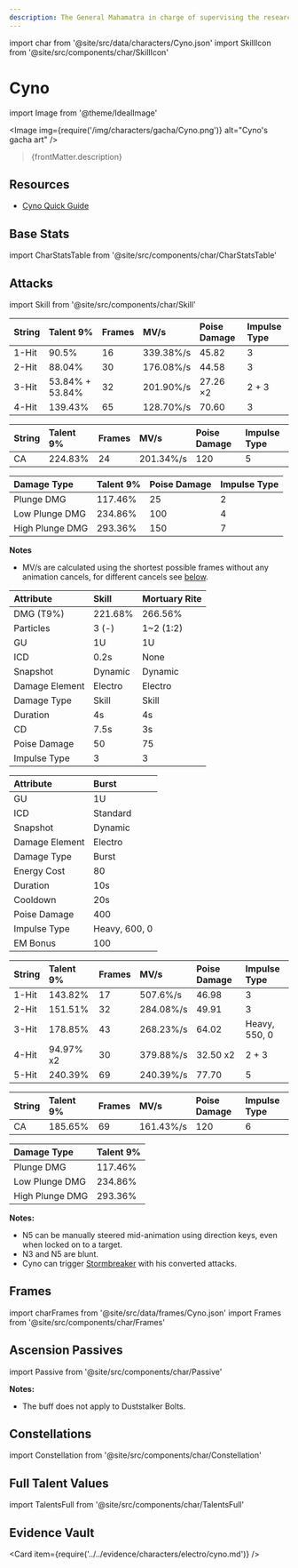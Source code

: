 ```yaml
---
description: The General Mahamatra in charge of supervising the researchers of the Akademiya. It is said that when he gets down to work, the General Mahamatra is even more efficient than the "Great Vayuvyastra" made by the Kshahrewar.
---
```


import char from '@site/src/data/characters/Cyno.json'
import SkillIcon from '@site/src/components/char/SkillIcon'

# Cyno

import Image from '@theme/IdealImage'

<Image img={require('/img/characters/gacha/Cyno.png')} alt="Cyno's gacha art" />
<blockquote>{frontMatter.description}</blockquote>

## Resources

* [Cyno Quick Guide](https://keqingmains.com/q/cyno-quickguide/)

## Base Stats

import CharStatsTable from '@site/src/components/char/CharStatsTable'

<CharStatsTable char={char} />

## Attacks

import Skill from '@site/src/components/char/Skill'

<Tabs queryString="ability">
<TabItem value='na' label='Normal Attacks'>
<SkillIcon char={char} skill='na' />
<div class='talent-columns'>
<Skill char={char} skill='na' sectionFilter='Normal Attack' />

| String | Talent 9%        | Frames | MV/s      | Poise Damage | Impulse Type |
| :----- | :--------------- | :----- | :-------- | :----------- | :----------- |
| 1-Hit  | 90.5%            | 16     | 339.38%/s | 45.82        | 3            |
| 2-Hit  | 88.04%           | 30     | 176.08%/s | 44.58        | 3            |
| 3-Hit  | 53.84% \+ 53.84% | 32     | 201.90%/s | 27.26 ×2     | 2 \+ 3       |
| 4-Hit  | 139.43%          | 65     | 128.70%/s | 70.60        | 3            |

</div>
<div class='talent-columns'>
<Skill char={char} skill='na' sectionFilter='Charged Attack' />

| String | Talent 9% | Frames | MV/s      | Poise Damage | Impulse Type |
| :----- | :-------- | :----- | :-------- | :----------- | :----------- |
| CA     | 224.83%   | 24     | 201.34%/s | 120          | 5            |

</div>
<div class='talent-columns'>
<Skill char={char} skill='na' sectionFilter='Plunging Attack' />

| Damage Type     | Talent 9% | Poise Damage | Impulse Type |
| :-------------- | :-------- | :----------- | :----------- |
| Plunge DMG      | 117.46%   | 25           | 2            |
| Low Plunge DMG  | 234.86%   | 100          | 4            |
| High Plunge DMG | 293.36%   | 150          | 7            |

</div>

**Notes**

* MV/s are calculated using the shortest possible frames without any animation cancels, for different cancels see [below](#frames).

</TabItem>

<TabItem value='e' label='Skill'>
<SkillIcon char={char} skill='e' />
<div class='talent-columns'>
<Skill char={char} skill='e' />

| Attribute      | Skill    | Mortuary Rite |
| :------------- | :------- | :------------ |
| DMG \(T9%\)    | 221.68%  | 266.56%       |
| Particles      | 3 \(\-\) | 1~2 \(1:2\)   |
| GU             | 1U       | 1U            |
| ICD            | 0.2s     | None          |
| Snapshot       | Dynamic  | Dynamic       |
| Damage Element | Electro  | Electro       |
| Damage Type    | Skill    | Skill         |
| Duration       | 4s       | 4s            |
| CD             | 7.5s     | 3s            |
| Poise Damage   | 50       | 75            |
| Impulse Type   | 3        | 3             |

</div>

</TabItem>

<TabItem value='q' label='Burst'>
<SkillIcon char={char} skill='q' />
<div class='talent-columns'>
<Skill char={char} skill='q'/>

| Attribute      | Burst         |
| :------------- | :------------ |
| GU             | 1U            |
| ICD            | Standard      |
| Snapshot       | Dynamic       |
| Damage Element | Electro       |
| Damage Type    | Burst         |
| Energy Cost    | 80            |
| Duration       | 10s           |
| Cooldown       | 20s           |
| Poise Damage   | 400           |
| Impulse Type   | Heavy, 600, 0 |
| EM Bonus       | 100           |

</div>

| String | Talent 9% | Frames | MV/s      | Poise Damage | Impulse Type  |
| :----- | :-------- | :----- | :-------- | :----------- | :------------ |
| 1-Hit  | 143.82%   | 17     | 507.6%/s  | 46.98        | 3             |
| 2-Hit  | 151.51%   | 32     | 284.08%/s | 49.91        | 3             |
| 3-Hit  | 178.85%   | 43     | 268.23%/s | 64.02        | Heavy, 550, 0 |
| 4-Hit  | 94.97% x2 | 30     | 379.88%/s | 32.50 x2     | 2 \+ 3        |
| 5-Hit  | 240.39%   | 69     | 240.39%/s | 77.70        | 5             |

| String | Talent 9% | Frames | MV/s      | Poise Damage | Impulse Type |
| :----- | :-------- | :----- | :-------- | :----------- | :----------- |
| CA     | 185.65%   | 69     | 161.43%/s | 120          | 6            |

| Damage Type     | Talent 9% |
| :-------------- | :-------- |
| Plunge DMG      | 117.46%   |
| Low Plunge DMG  | 234.86%   |
| High Plunge DMG | 293.36%   |

**Notes:**  

* N5 can be manually steered mid-animation using direction keys, even when locked on to a target.
* N3 and N5 are blunt.
* Cyno can trigger [Stormbreaker](beidou.md#attacks) with his converted attacks.

</TabItem>
</Tabs>

## Frames

import charFrames from '@site/src/data/frames/Cyno.json'
import Frames from '@site/src/components/char/Frames'

<Frames data={charFrames} />

## Ascension Passives

import Passive from '@site/src/components/char/Passive'

<Tabs queryString="passive">
<TabItem value='passive' label='Passive'>
<Passive char={char} passive={2} />
</TabItem>

<TabItem value='a1' label='Ascension 1'>
<Passive char={char} passive={0} />

**Notes:**  

* The buff does not apply to Duststalker Bolts.

</TabItem>

<TabItem value="a4" label="Ascension 4">
<Passive char={char} passive={1} />
</TabItem>
</Tabs>

## Constellations

import Constellation from '@site/src/components/char/Constellation'

<Tabs queryString="constellation">
<TabItem value='c1' label='C1'>
<Constellation char={char} constellation={1} />
</TabItem>

<TabItem value='c2' label='C2'>
<Constellation char={char} constellation={2} />
</TabItem>

<TabItem value='c3' label='C3'>
<Constellation char={char} constellation={3} />
</TabItem>

<TabItem value='c4' label='C4'>
<Constellation char={char} constellation={4} />
</TabItem>

<TabItem value='c5' label='C5'>
<Constellation char={char} constellation={5} />
</TabItem>

<TabItem value='c6' label='C6'>
<Constellation char={char} constellation={6} />
</TabItem>
</Tabs>

## Full Talent Values

import TalentsFull from '@site/src/components/char/TalentsFull'

<TalentsFull char={char}/>

## Evidence Vault

<Card item={require('../../evidence/characters/electro/cyno.md')} />
